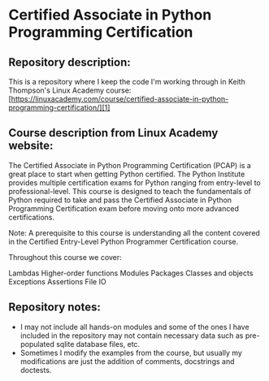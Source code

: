 # Certified Associate in Python Programming Certification

## Repository description:
This is a repository where I keep the code I'm working through in Keith Thompson's Linux Academy course: [https://linuxacademy.com/course/certified-associate-in-python-programming-certification/][1]

## Course description from Linux Academy website:
The Certified Associate in Python Programming Certification (PCAP) is a great place to start when getting Python certified. The Python Institute provides multiple certification exams for Python ranging from entry-level to professional-level. This course is designed to teach the fundamentals of Python required to take and pass the Certified Associate in Python Programming Certification exam before moving onto more advanced certifications.

Note: A prerequisite to this course is understanding all the content covered in the Certified Entry-Level Python Programmer Certification course.

Throughout this course we cover:

Lambdas Higher-order functions Modules Packages Classes and objects Exceptions Assertions File IO

## Repository notes:
- I may not include all hands-on modules and some of the ones I have included in the repository may not contain necessary data such as pre-populated sqlite database files, etc.
- Sometimes I modify the examples from the course, but usually my modifications are just the addition of comments, docstrings and doctests.

[1]:https://linuxacademy.com/course/certified-associate-in-python-programming-certification/